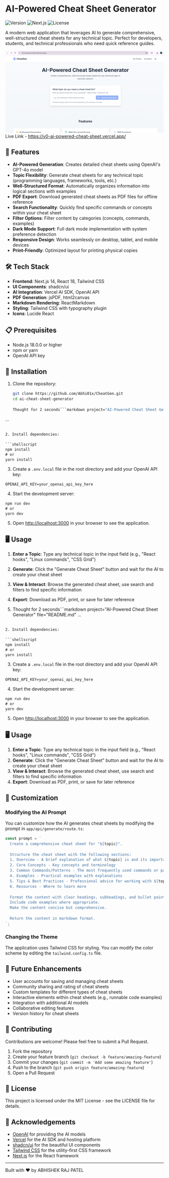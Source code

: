 # AI-Powered Cheat Sheet Generator

![Version](https://img.shields.io/badge/version-1.0.0-blue)
![Next.js](https://img.shields.io/badge/Next.js-14.0.0-black)
![License](https://img.shields.io/badge/license-MIT-green)

A modern web application that leverages AI to generate comprehensive, well-structured cheat sheets for any technical topic. Perfect for developers, students, and technical professionals who need quick reference guides.

![CheatGen Demo](https://raw.githubusercontent.com/Abhi01x/CheatGen/refs/heads/main/Screenshot%202025-03-18%20223331.png)
Live Link - https://v0-ai-powered-cheat-sheet.vercel.app/

## 🚀 Features

- **AI-Powered Generation**: Creates detailed cheat sheets using OpenAI's GPT-4o model
- **Topic Flexibility**: Generate cheat sheets for any technical topic (programming languages, frameworks, tools, etc.)
- **Well-Structured Format**: Automatically organizes information into logical sections with examples
- **PDF Export**: Download generated cheat sheets as PDF files for offline reference
- **Search Functionality**: Quickly find specific commands or concepts within your cheat sheet
- **Filter Options**: Filter content by categories (concepts, commands, examples)
- **Dark Mode Support**: Full dark mode implementation with system preference detection
- **Responsive Design**: Works seamlessly on desktop, tablet, and mobile devices
- **Print-Friendly**: Optimized layout for printing physical copies

## 🛠️ Tech Stack

- **Frontend**: Next.js 14, React 18, Tailwind CSS
- **UI Components**: shadcn/ui
- **AI Integration**: Vercel AI SDK, OpenAI API
- **PDF Generation**: jsPDF, html2canvas
- **Markdown Rendering**: ReactMarkdown
- **Styling**: Tailwind CSS with typography plugin
- **Icons**: Lucide React

## 📋 Prerequisites

- Node.js 18.0.0 or higher
- npm or yarn
- OpenAI API key

## 🔧 Installation

1. Clone the repository:
   ```bash
   git clone https://github.com/Abhi01x/CheatGen.git
   cd ai-cheat-sheet-generator

   Thought for 2 seconds```markdown project="AI-Powered Cheat Sheet Generator" file="README.md"
...
```

2. Install dependencies:

```shellscript
npm install
# or
yarn install
```


3. Create a `.env.local` file in the root directory and add your OpenAI API key:

```plaintext
OPENAI_API_KEY=your_openai_api_key_here
```


4. Start the development server:

```shellscript
npm run dev
# or
yarn dev
```


5. Open [http://localhost:3000](http://localhost:3000) in your browser to see the application.


## 🖥️ Usage

1. **Enter a Topic**: Type any technical topic in the input field (e.g., "React hooks", "Linux commands", "CSS Grid")
2. **Generate**: Click the "Generate Cheat Sheet" button and wait for the AI to create your cheat sheet
3. **View & Interact**: Browse the generated cheat sheet, use search and filters to find specific information
4. **Export**: Download as PDF, print, or save for later reference

5. Thought for 2 seconds```markdown project="AI-Powered Cheat Sheet Generator" file="README.md"
...
```

2. Install dependencies:

```shellscript
npm install
# or
yarn install
```


3. Create a `.env.local` file in the root directory and add your OpenAI API key:

```plaintext
OPENAI_API_KEY=your_openai_api_key_here
```


4. Start the development server:

```shellscript
npm run dev
# or
yarn dev
```


5. Open [http://localhost:3000](http://localhost:3000) in your browser to see the application.


## 🖥️ Usage

1. **Enter a Topic**: Type any technical topic in the input field (e.g., "React hooks", "Linux commands", "CSS Grid")
2. **Generate**: Click the "Generate Cheat Sheet" button and wait for the AI to create your cheat sheet
3. **View & Interact**: Browse the generated cheat sheet, use search and filters to find specific information
4. **Export**: Download as PDF, print, or save for later reference


## 🎨 Customization

### Modifying the AI Prompt

You can customize how the AI generates cheat sheets by modifying the prompt in `app/api/generate/route.ts`:

```typescript
const prompt = `
  Create a comprehensive cheat sheet for "${topic}".
  
  Structure the cheat sheet with the following sections:
  1. Overview - A brief explanation of what ${topic} is and its importance
  2. Core Concepts - Key concepts and terminology
  3. Common Commands/Patterns - The most frequently used commands or patterns
  4. Examples - Practical examples with explanations
  5. Tips & Best Practices - Professional advice for working with ${topic}
  6. Resources - Where to learn more
  
  Format the content with clear headings, subheadings, and bullet points.
  Include code examples where appropriate.
  Make the content concise but comprehensive.
  
  Return the content in markdown format.
`;
```

### Changing the Theme

The application uses Tailwind CSS for styling. You can modify the color scheme by editing the `tailwind.config.ts` file.

## 🔮 Future Enhancements

- User accounts for saving and managing cheat sheets
- Community sharing and rating of cheat sheets
- Custom templates for different types of cheat sheets
- Interactive elements within cheat sheets (e.g., runnable code examples)
- Integration with additional AI models
- Collaborative editing features
- Version history for cheat sheets


## 🤝 Contributing

Contributions are welcome! Please feel free to submit a Pull Request.

1. Fork the repository
2. Create your feature branch (`git checkout -b feature/amazing-feature`)
3. Commit your changes (`git commit -m 'Add some amazing feature'`)
4. Push to the branch (`git push origin feature/amazing-feature`)
5. Open a Pull Request


## 📄 License

This project is licensed under the MIT License - see the LICENSE file for details.

## 🙏 Acknowledgements

- [OpenAI](https://openai.com/) for providing the AI models
- [Vercel](https://vercel.com/) for the AI SDK and hosting platform
- [shadcn/ui](https://ui.shadcn.com/) for the beautiful UI components
- [Tailwind CSS](https://tailwindcss.com/) for the utility-first CSS framework
- [Next.js](https://nextjs.org/) for the React framework


---

Built with ❤️ by ABHISHEK RAJ PATEL
